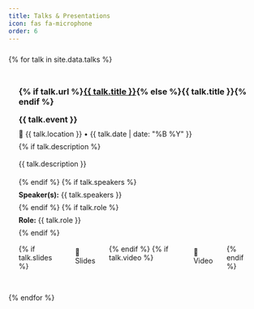```yaml
---
title: Talks & Presentations
icon: fas fa-microphone
order: 6
---
```


<div class="talks-grid">
{% for talk in site.data.talks %}
  <div class="talk-card">
    <h3>{% if talk.url %}<a href="{{ talk.url }}" target="_blank" rel="noopener noreferrer">{{ talk.title }}</a>{% else %}{{ talk.title }}{% endif %}</h3>
    <p class="talk-event"><strong>{{ talk.event }}</strong></p>
    <p class="talk-location">📍 {{ talk.location }} • {{ talk.date | date: "%B %Y" }}</p>
    {% if talk.description %}<p class="talk-description">{{ talk.description }}</p>{% endif %}
    {% if talk.speakers %}<p class="talk-speakers"><strong>Speaker(s):</strong> {{ talk.speakers }}</p>{% endif %}
    {% if talk.role %}<p class="talk-role"><strong>Role:</strong> {{ talk.role }}</p>{% endif %}
    <div class="talk-links">
      {% if talk.slides %}<a href="{{ talk.slides }}" target="_blank" rel="noopener noreferrer" class="talk-link">📄 Slides</a>{% endif %}
      {% if talk.video %}<a href="{{ talk.video }}" target="_blank" rel="noopener noreferrer" class="talk-link">🎥 Video</a>{% endif %}
    </div>
  </div>
{% endfor %}
</div>

<style>
.talks-grid {
  display: grid;
  grid-template-columns: repeat(auto-fill, minmax(350px, 1fr));
  gap: 25px;
  margin-top: 25px;
}

.talk-card {
  border: 1px solid var(--btn-border-color);
  border-radius: 10px;
  padding: 20px;
  background-color: var(--card-bg);
  transition: transform 0.2s, box-shadow 0.2s;
}

.talk-card:hover {
  transform: translateY(-3px);
  box-shadow: 0 6px 12px rgba(0,0,0,0.15);
}

.talk-card h3 {
  margin-top: 0;
  margin-bottom: 15px;
  color: var(--link-color);
}

.talk-event {
  margin: 10px 0;
  font-size: 16px;
  font-weight: 600;
}

.talk-location {
  margin: 8px 0;
  font-size: 14px;
  color: var(--text-muted-color);
}


.talk-description {
  margin: 15px 0;
  font-size: 14px;
  line-height: 1.6;
}

.talk-speakers, .talk-role {
  margin: 8px 0;
  font-size: 14px;
  color: var(--text-muted-color);
}

.talk-links {
  margin-top: 15px;
  display: flex;
  gap: 15px;
}

.talk-link {
  display: inline-block;
  padding: 6px 12px;
  border: 1px solid var(--btn-border-color);
  border-radius: 5px;
  text-decoration: none;
  font-size: 14px;
  transition: all 0.2s;
}

.talk-link:hover {
  background-color: var(--btn-hover-bg);
  transform: translateY(-1px);
}
</style>